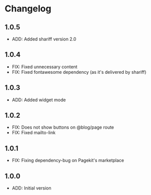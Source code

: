 # Changelog

## 1.0.5

- ADD: Added shariff version 2.0

## 1.0.4

- FIX: Fixed unnecessary content
- FIX: Fixed fontawesome dependency (as it's delivered by shariff)

## 1.0.3

- ADD: Added widget mode

## 1.0.2

- FIX: Does not show buttons on @blog/page route
- FIX: Fixed mailto-link

## 1.0.1

- FIX: Fixing dependency-bug on Pagekit's marketplace

## 1.0.0

- ADD: Initial version